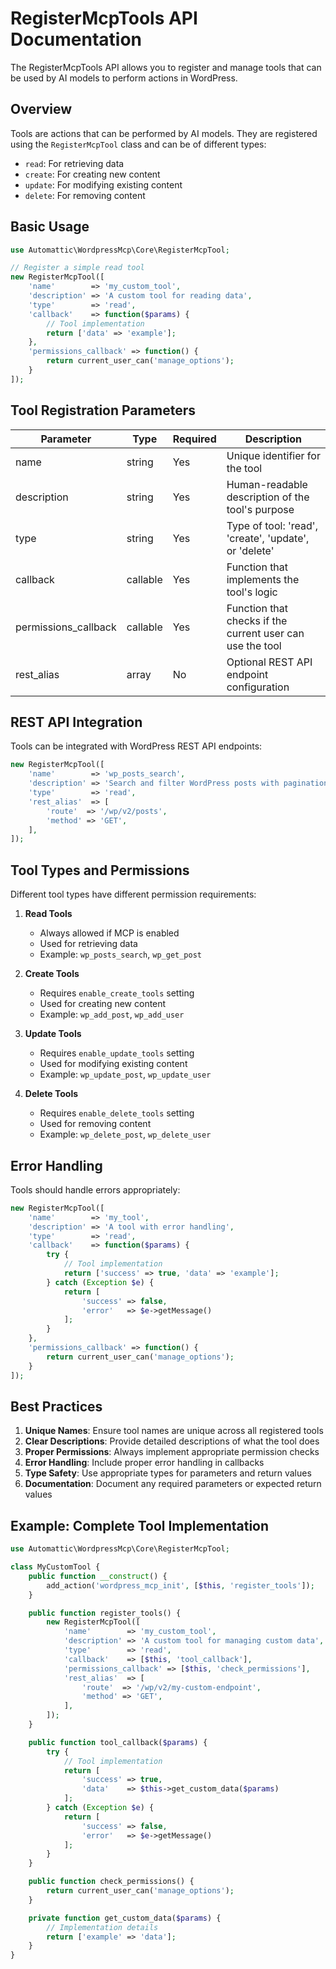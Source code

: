 # RegisterMcpTools API Documentation

The RegisterMcpTools API allows you to register and manage tools that can be used by AI models to perform actions in WordPress.

## Overview

Tools are actions that can be performed by AI models. They are registered using the `RegisterMcpTool` class and can be of different types:

- `read`: For retrieving data
- `create`: For creating new content
- `update`: For modifying existing content
- `delete`: For removing content

## Basic Usage

```php
use Automattic\WordpressMcp\Core\RegisterMcpTool;

// Register a simple read tool
new RegisterMcpTool([
    'name'        => 'my_custom_tool',
    'description' => 'A custom tool for reading data',
    'type'        => 'read',
    'callback'    => function($params) {
        // Tool implementation
        return ['data' => 'example'];
    },
    'permissions_callback' => function() {
        return current_user_can('manage_options');
    }
]);
```

## Tool Registration Parameters

| Parameter            | Type     | Required | Description                                               |
| -------------------- | -------- | -------- | --------------------------------------------------------- |
| name                 | string   | Yes      | Unique identifier for the tool                            |
| description          | string   | Yes      | Human-readable description of the tool's purpose          |
| type                 | string   | Yes      | Type of tool: 'read', 'create', 'update', or 'delete'     |
| callback             | callable | Yes      | Function that implements the tool's logic                 |
| permissions_callback | callable | Yes      | Function that checks if the current user can use the tool |
| rest_alias           | array    | No       | Optional REST API endpoint configuration                  |

## REST API Integration

Tools can be integrated with WordPress REST API endpoints:

```php
new RegisterMcpTool([
    'name'        => 'wp_posts_search',
    'description' => 'Search and filter WordPress posts with pagination',
    'type'        => 'read',
    'rest_alias'  => [
        'route'  => '/wp/v2/posts',
        'method' => 'GET',
    ],
]);
```

## Tool Types and Permissions

Different tool types have different permission requirements:

1. **Read Tools**

   - Always allowed if MCP is enabled
   - Used for retrieving data
   - Example: `wp_posts_search`, `wp_get_post`

2. **Create Tools**

   - Requires `enable_create_tools` setting
   - Used for creating new content
   - Example: `wp_add_post`, `wp_add_user`

3. **Update Tools**

   - Requires `enable_update_tools` setting
   - Used for modifying existing content
   - Example: `wp_update_post`, `wp_update_user`

4. **Delete Tools**
   - Requires `enable_delete_tools` setting
   - Used for removing content
   - Example: `wp_delete_post`, `wp_delete_user`

## Error Handling

Tools should handle errors appropriately:

```php
new RegisterMcpTool([
    'name'        => 'my_tool',
    'description' => 'A tool with error handling',
    'type'        => 'read',
    'callback'    => function($params) {
        try {
            // Tool implementation
            return ['success' => true, 'data' => 'example'];
        } catch (Exception $e) {
            return [
                'success' => false,
                'error'   => $e->getMessage()
            ];
        }
    },
    'permissions_callback' => function() {
        return current_user_can('manage_options');
    }
]);
```

## Best Practices

1. **Unique Names**: Ensure tool names are unique across all registered tools
2. **Clear Descriptions**: Provide detailed descriptions of what the tool does
3. **Proper Permissions**: Always implement appropriate permission checks
4. **Error Handling**: Include proper error handling in callbacks
5. **Type Safety**: Use appropriate types for parameters and return values
6. **Documentation**: Document any required parameters or expected return values

## Example: Complete Tool Implementation

```php
use Automattic\WordpressMcp\Core\RegisterMcpTool;

class MyCustomTool {
    public function __construct() {
        add_action('wordpress_mcp_init', [$this, 'register_tools']);
    }

    public function register_tools() {
        new RegisterMcpTool([
            'name'        => 'my_custom_tool',
            'description' => 'A custom tool for managing custom data',
            'type'        => 'read',
            'callback'    => [$this, 'tool_callback'],
            'permissions_callback' => [$this, 'check_permissions'],
            'rest_alias'  => [
                'route'  => '/wp/v2/my-custom-endpoint',
                'method' => 'GET',
            ],
        ]);
    }

    public function tool_callback($params) {
        try {
            // Tool implementation
            return [
                'success' => true,
                'data'    => $this->get_custom_data($params)
            ];
        } catch (Exception $e) {
            return [
                'success' => false,
                'error'   => $e->getMessage()
            ];
        }
    }

    public function check_permissions() {
        return current_user_can('manage_options');
    }

    private function get_custom_data($params) {
        // Implementation details
        return ['example' => 'data'];
    }
}
```
